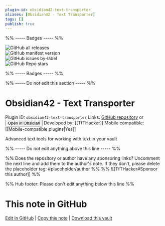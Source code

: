 ```yaml
---
plugin-id: obsidian42-text-transporter
aliases: [Obsidian42 - Text Transporter]
tags: []
publish: true
---
```


%% ----- Badges ----- %%

![GitHub all releases](https://img.shields.io/github/downloads/TfTHacker/obsidian42-text-transporter/total?color=573E7A&logo=github&style=for-the-badge)  
![GitHub manifest version](https://img.shields.io/github/manifest-json/v/TfTHacker/obsidian42-text-transporter?color=573E7A&logo=github&style=for-the-badge)  
![GitHub issues by-label](https://img.shields.io/github/issues/TfTHacker/obsidian42-text-transporter/help%20wanted?color=573E7A&logo=github&style=for-the-badge)  
![GitHub Repo stars](https://img.shields.io/github/stars/TfTHacker/obsidian42-text-transporter?color=573E7A&logo=github&style=for-the-badge)

%% ----- Badges ----- %%

%% ----- Do not edit this section ----- %%

# Obsidian42 - Text Transporter

Plugin ID: `obsidian42-text-transporter`
Links: [GitHub repository](https://github.com/TfTHacker/obsidian42-text-transporter) or [<button id=HH>Open in Obsidian</button>](obsidian://show-plugin?id=obsidian42-text-transporter)
Developed by: [[TfTHacker]]
Mobile compatible: [[Mobile-compatible plugins|Yes]]

Advanced text tools for working with text in your vault

%% ----- Do not edit anything above this line ----- %%

%% Does the repository or author have any sponsoring links? Uncomment the next line and add them to the author's note. If they don't, please delete the placeholder tag: #placeholder/author %%
%% ![[TfTHacker#Sponsor this author]] %%

%% Hub footer: Please don't edit anything below this line %%

# This note in GitHub

<span class="git-footer">[Edit In GitHub](https://github.dev/obsidian-community/obsidian-hub/blob/main/02%20-%20Community%20Expansions/02.05%20All%20Community%20Expansions/Plugins/obsidian42-text-transporter.md "git-hub-edit-note") | [Copy this note](https://raw.githubusercontent.com/obsidian-community/obsidian-hub/main/02%20-%20Community%20Expansions/02.05%20All%20Community%20Expansions/Plugins/obsidian42-text-transporter.md "git-hub-copy-note") | [Download this vault](https://github.com/obsidian-community/obsidian-hub/archive/refs/heads/main.zip "git-hub-download-vault") </span>
